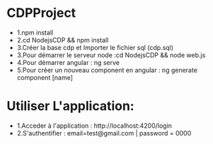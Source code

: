 # CDPProject
<ul><li>1.npm install</li> 
<li>2.cd NodejsCDP && npm install</li>
<li>3.Créer la base cdp et Importer le fichier sql (cdp.sql)</li>
<li>3.Pour démarrer le serveur node :cd NodejsCDP && node web.js</li>
<li>4.Pour démarrer angular : ng serve</li>
<li>5.Pour créer un nouveau component en angular : ng generate component [name]
</li></ul>

# Utiliser L'application:
<ul><li>1.Acceder à l'application : http://localhost:4200/login</li>
    <li>2.S'authentifier : email=test@gmail.com | password = 0000</li>
</ul>

